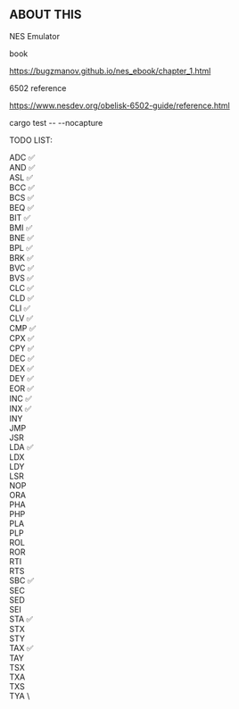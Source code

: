 ## ABOUT THIS
NES Emulator

book

https://bugzmanov.github.io/nes_ebook/chapter_1.html

6502 reference

https://www.nesdev.org/obelisk-6502-guide/reference.html

cargo test -- --nocapture

TODO LIST:

ADC ✅	\
AND ✅	\
ASL ✅	\
BCC ✅	\
BCS ✅	\
BEQ ✅	\
BIT ✅	\
BMI ✅	\
BNE ✅	\
BPL ✅	\
BRK ✅	\
BVC ✅	\
BVS ✅	\
CLC ✅	\
CLD ✅	\
CLI ✅	\
CLV ✅	\
CMP ✅	\
CPX ✅	\
CPY ✅	\
DEC ✅	\
DEX ✅	\
DEY ✅	\
EOR ✅	\
INC ✅	\
INX ✅	\
INY	\
JMP	\
JSR	\
LDA ✅	\
LDX	\
LDY	\
LSR	\
NOP	\
ORA	\
PHA	\
PHP	\
PLA	\
PLP	\
ROL	\
ROR	\
RTI	\
RTS	\
SBC ✅	\
SEC	\
SED	\
SEI	\
STA ✅	\
STX	\
STY	\
TAX ✅	\
TAY	\
TSX	\
TXA	\
TXS	\
TYA	\
